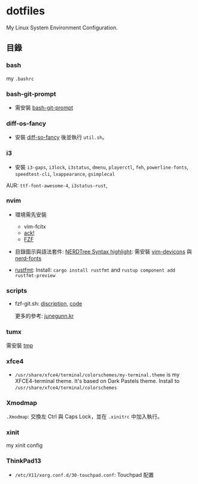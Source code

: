 # dotfiles

My Linux System Environment Configuration.

## 目錄

### bash

my `.bashrc`

### bash-git-prompt

* 需安裝 [bash-git-prompt](https://github.com/magicmonty/bash-git-prompt)

### diff-os-fancy

* 安裝 [diff-so-fancy](https://github.com/so-fancy/diff-so-fancy) 後並執行 `util.sh`。

### i3

* 安裝 `i3-gaps`, `i3lock`, `i3status`, `dmenu`, `playerctl`, `feh`, `powerline-fonts`, `speedtest-cli`, `lxappearance`, `gsimplecal`

AUR: `ttf-font-awesome-4`, `i3status-rust`,

### nvim

* 環境需先安裝

    * vim-fcitx
    * [ack!](https://beyondgrep.com/install/)
    * [FZF](https://github.com/junegunn/fzf/blob/master/README-VIM.md)

* 目錄圖示與語法套件: [NERDTree Syntax highlight](https://github.com/tiagofumo/vim-nerdtree-syntax-highlight):
    需安裝 [vim-devicons](https://github.com/ryanoasis/vim-devicons.git) 與 [nerd-fonts](https://github.com/ryanoasis/nerd-fonts#option-7-unofficial-arch-user-repository-aur)

* [rustfmt](https://github.com/rust-lang/rust.vim):
    Install: `cargo install rustfmt` and `rustup component add rustfmt-preview`

### scripts

* fzf-git.sh: [discription](https://junegunn.kr/2016/07/fzf-git/), [code](https://gist.github.com/junegunn/8b572b8d4b5eddd8b85e5f4d40f17236)

    更多的參考: [junegunn.kr](https://junegunn.kr/)

### tumx

需安裝 [tmp](https://github.com/tmux-plugins/tpm)

### xfce4

* `/usr/share/xfce4/terminal/colorschemes/my-terminal.theme` is my XFCE4-terminal theme.
It's based on Dark Pastels theme. Install to `/usr/share/xfce4/terminal/colorschemes`

### Xmodmap

`.Xmodmap`: 交換左 Ctrl 與 Caps Lock，並在 `.xinitrc` 中加入執行。

### xinit

my xinit config

### ThinkPad13

* `/etc/X11/xorg.conf.d/30-touchpad.conf`: Touchpad 配置
